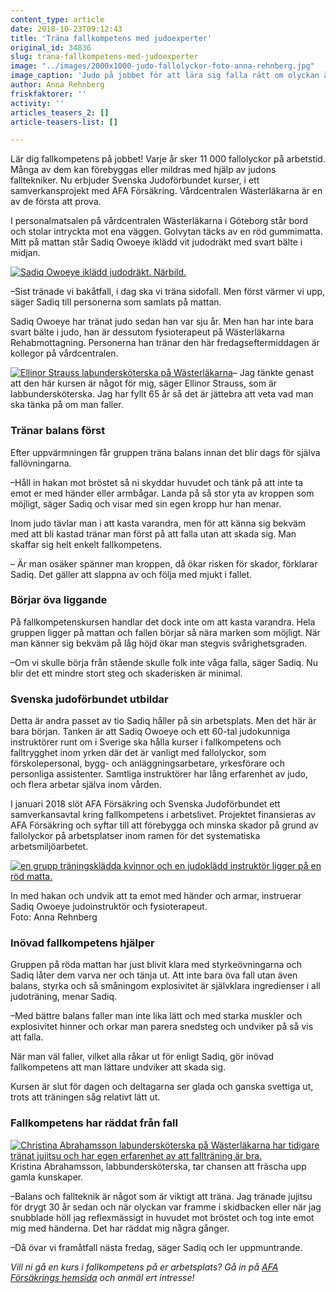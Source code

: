 ```yaml
---
content_type: article
date: 2018-10-23T09:12:43
title: 'Träna fallkompetens med judoexperter'
original_id: 34836
slug: trana-fallkompetens-med-judoexperter
image: "../images/2000x1000-judo-fallolyckor-foto-anna-rehnberg.jpg"
image_caption: 'Judo på jobbet för att lära sig falla rätt om olyckan är framme. Kristina Abrahamsson, labundersköterska, testar fallteknik med Sadiq Owoeye, judoinstruktör från Svenska Judoförbundet. '
author: Anna Rehnberg
friskfaktorer: ''
activity: ''
articles_teasers_2: []
article-teasers-list: []

---
```


Lär dig fallkompetens på jobbet! Varje år sker 11 000 fallolyckor på arbetstid. Många av dem kan förebyggas eller mildras med hjälp av judons falltekniker. Nu erbjuder Svenska Judoförbundet kurser, i ett samverkansprojekt med AFA Försäkring. Vårdcentralen Wästerläkarna är en av de första att prova.

I personalmatsalen på vårdcentralen Wästerläkarna i Göteborg står bord och stolar intryckta mot ena väggen. Golvytan täcks av en röd gummimatta. Mitt på mattan står Sadiq Owoeye iklädd vit judodräkt med svart bälte i midjan.

[![Sadiq Owoeye iklädd judodräkt. Närbild.](https://www.suntarbetsliv.se/wp-content/uploads/2018/10/200x220-sadiq-owoeye-foto-anna-rehnberg.jpg)](https://www.suntarbetsliv.se/wp-content/uploads/2018/10/200x220-sadiq-owoeye-foto-anna-rehnberg.jpg)

–Sist tränade vi bakåtfall, i dag ska vi träna sidofall. Men först värmer vi upp, säger Sadiq till personerna som samlats på mattan.

Sadiq Owoeye har tränat judo sedan han var sju år. Men han har inte bara svart bälte i judo, han är dessutom fysioterapeut på Wästerläkarna Rehabmottagning. Personerna han tränar den här fredagseftermiddagen är kollegor på vårdcentralen.

[![ Ellinor Strauss labundersköterska på Wästerläkarna ](https://www.suntarbetsliv.se/wp-content/uploads/2018/10/200x220-ellinor-strauss-foto-anna-rehnberg.jpg)](https://www.suntarbetsliv.se/wp-content/uploads/2018/10/200x220-ellinor-strauss-foto-anna-rehnberg.jpg)– Jag tänkte genast att den här kursen är något för mig, säger Ellinor Strauss, som är labbundersköterska. Jag har fyllt 65 år så det är jättebra att veta vad man ska tänka på om man faller.

### Tränar balans först

Efter uppvärmningen får gruppen träna balans innan det blir dags för själva fallövningarna.

–Håll in hakan mot bröstet så ni skyddar huvudet och tänk på att inte ta emot er med händer eller armbågar. Landa på så stor yta av kroppen som möjligt, säger Sadiq och visar med sin egen kropp hur han menar.

Inom judo tävlar man i att kasta varandra, men för att känna sig bekväm med att bli kastad tränar man först på att falla utan att skada sig. Man skaffar sig helt enkelt fallkompetens.

– Är man osäker spänner man kroppen, då ökar risken för skador, förklarar Sadiq. Det gäller att slappna av och följa med mjukt i fallet.

### Börjar öva liggande

På fallkompetenskursen handlar det dock inte om att kasta varandra. Hela gruppen ligger på mattan och fallen börjar så nära marken som möjligt. När man känner sig bekväm på låg höjd ökar man stegvis svårighetsgraden.

–Om vi skulle börja från stående skulle folk inte våga falla, säger Sadiq. Nu blir det ett mindre stort steg och skaderisken är minimal.

### Svenska judoförbundet utbildar

Detta är andra passet av tio Sadiq håller på sin arbetsplats. Men det här är bara början. Tanken är att Sadiq Owoeye och ett 60-tal judokunniga instruktörer runt om i Sverige ska hålla kurser i fallkompetens och falltrygghet inom yrken där det är vanligt med fallolyckor, som förskolepersonal, bygg- och anläggningsarbetare, yrkesförare och personliga assistenter. Samtliga instruktörer har lång erfarenhet av judo, och flera arbetar själva inom vården.

I januari 2018 slöt AFA Försäkring och Svenska Judoförbundet ett samverkansavtal kring fallkompetens i arbetslivet. Projektet finansieras av AFA Försäkring och syftar till att förebygga och minska skador på grund av fallolyckor på arbetsplatser inom ramen för det systematiska arbetsmiljöarbetet.

[![en grupp träningsklädda kvinnor och en judoklädd instruktör ligger på en röd matta.](https://www.suntarbetsliv.se/wp-content/uploads/2018/10/750x400-judo-fallolyckor-foto-anna-rehnberg.jpg)](https://www.suntarbetsliv.se/wp-content/uploads/2018/10/750x400-judo-fallolyckor-foto-anna-rehnberg.jpg)

In med hakan och undvik att ta emot med händer och armar, instruerar Sadiq Owoeye judoinstruktör och fysioterapeut.  
Foto: Anna Rehnberg

### Inövad fallkompetens hjälper

Gruppen på röda mattan har just blivit klara med styrkeövningarna och Sadiq låter dem varva ner och tänja ut. Att inte bara öva fall utan även balans, styrka och så småningom explosivitet är självklara ingredienser i all judoträning, menar Sadiq.

–Med bättre balans faller man inte lika lätt och med starka muskler och explosivitet hinner och orkar man parera snedsteg och undviker på så vis att falla.

När man väl faller, vilket alla råkar ut för enligt Sadiq, gör inövad fallkompetens att man lättare undviker att skada sig.

Kursen är slut för dagen och deltagarna ser glada och ganska svettiga ut, trots att träningen såg relativt lätt ut.

### Fallkompetens har räddat från fall

[![Christina Abrahamsson labundersköterska på Wästerläkarna har tidigare tränat jujitsu och har egen erfarenhet av att fallträning är bra.](https://www.suntarbetsliv.se/wp-content/uploads/2018/10/200x220-kristina-abrahamsson-foto-anna-rehnberg.jpg)](https://www.suntarbetsliv.se/wp-content/uploads/2018/10/200x220-kristina-abrahamsson-foto-anna-rehnberg.jpg)Kristina Abrahamsson, labbundersköterska, tar chansen att fräscha upp gamla kunskaper.

–Balans och fallteknik är något som är viktigt att träna. Jag tränade jujitsu för drygt 30 år sedan och när olyckan var framme i skidbacken eller när jag snubblade höll jag reflexmässigt in huvudet mot bröstet och tog inte emot mig med händerna. Det har räddat mig några gånger.

–Då övar vi framåtfall nästa fredag, säger Sadiq och ler uppmuntrande.

_Vill ni gå en kurs i fallkompetens på er arbetsplats? Gå in på [AFA Försäkrings hemsida](https://www.afaforsakring.se/globalassets/om-afa-forsakring/text-intresseanmalan-fallkompetens_final_v4-2.pdf) och anmäl ert intresse!_

